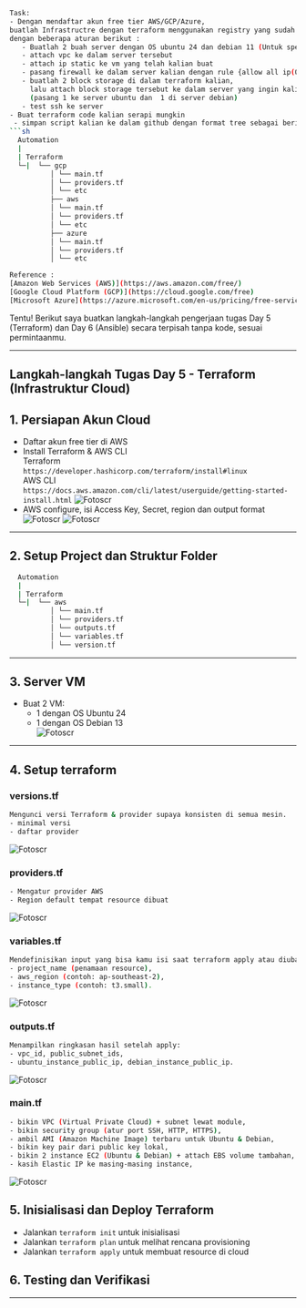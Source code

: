 ```bash
Task:
- Dengan mendaftar akun free tier AWS/GCP/Azure,
buatlah Infrastructre dengan terraform menggunakan registry yang sudah ada.
dengan beberapa aturan berikut :
   - Buatlah 2 buah server dengan OS ubuntu 24 dan debian 11 (Untuk spec menyesuaikan)
   - attach vpc ke dalam server tersebut
   - attach ip static ke vm yang telah kalian buat
   - pasang firewall ke dalam server kalian dengan rule {allow all ip(0.0.0.0/0)}
   - buatlah 2 block storage di dalam terraform kalian,
     lalu attach block storage tersebut ke dalam server yang ingin kalian buat.
     (pasang 1 ke server ubuntu dan  1 di server debian)
   - test ssh ke server
- Buat terraform code kalian serapi mungkin
 - simpan script kalian ke dalam github dengan format tree sebagai berikut:
```sh
  Automation  
  |  
  | Terraform
  └─|  └── gcp
          │ └── main.tf
          │ └── providers.tf
          │ └── etc
          ├── aws
          │ └── main.tf
          │ └── providers.tf
          │ └── etc
          ├── azure
          │ └── main.tf
          │ └── providers.tf
          │ └── etc

Reference :
[Amazon Web Services (AWS)](https://aws.amazon.com/free/)
[Google Cloud Platform (GCP)](https://cloud.google.com/free)
[Microsoft Azure](https://azure.microsoft.com/en-us/pricing/free-services)
```
Tentu! Berikut saya buatkan langkah-langkah pengerjaan tugas Day 5 (Terraform) dan Day 6 (Ansible) secara terpisah tanpa kode, sesuai permintaanmu.

---

## Langkah-langkah Tugas Day 5 - Terraform (Infrastruktur Cloud)

## 1. Persiapan Akun Cloud
- Daftar akun free tier di AWS 
- Install Terraform & AWS CLI  
  Terraform  
  `https://developer.hashicorp.com/terraform/install#linux`  
  AWS CLI  
  `https://docs.aws.amazon.com/cli/latest/userguide/getting-started-install.html`
  ![Fotoscr](scr/Foto-0-1.png)
- AWS configure, isi Access Key, Secret, region dan output format
![Fotoscr](scr/Foto-0.png)
![Fotoscr](scr/Foto-1.png)


---

## 2. Setup Project dan Struktur Folder
```bash
  Automation  
  |  
  | Terraform
  └─|  └── aws
          │ └── main.tf
          │ └── providers.tf
          │ └── outputs.tf
          │ └── variables.tf   
          │ └── version.tf
```

---

## 3. Server VM
   - Buat 2 VM:  
     - 1 dengan OS Ubuntu 24  
     - 1 dengan OS Debian 13  
![Fotoscr](scr/Foto-2.png)

---

## 4. Setup terraform
### versions.tf
```bash
Mengunci versi Terraform & provider supaya konsisten di semua mesin.
- minimal versi
- daftar provider
```
![Fotoscr](scr/Foto-3.png)

### providers.tf
```bash
- Mengatur provider AWS
- Region default tempat resource dibuat
```
![Fotoscr](scr/Foto-4.png)

### variables.tf
```bash
Mendefinisikan input yang bisa kamu isi saat terraform apply atau diubah default-nya:
- project_name (penamaan resource),
- aws_region (contoh: ap-southeast-2),
- instance_type (contoh: t3.small).
```
![Fotoscr](scr/Foto-5.png)

### outputs.tf
```bash
Menampilkan ringkasan hasil setelah apply:
- vpc_id, public_subnet_ids,
- ubuntu_instance_public_ip, debian_instance_public_ip.
```
![Fotoscr](scr/Foto-6.png)

### main.tf
```bash
- bikin VPC (Virtual Private Cloud) + subnet lewat module,
- bikin security group (atur port SSH, HTTP, HTTPS),
- ambil AMI (Amazon Machine Image) terbaru untuk Ubuntu & Debian,
- bikin key pair dari public key lokal,
- bikin 2 instance EC2 (Ubuntu & Debian) + attach EBS volume tambahan,
- kasih Elastic IP ke masing-masing instance,
```

![Fotoscr](scr/Foto-7.png)



## 5. Inisialisasi dan Deploy Terraform  
   - Jalankan `terraform init` untuk inisialisasi  
   - Jalankan `terraform plan` untuk melihat rencana provisioning  
   - Jalankan `terraform apply` untuk membuat resource di cloud

## 6. Testing dan Verifikasi  



---
